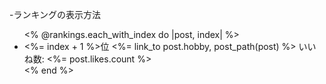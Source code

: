 -ランキングの表示方法
<ul>
  <% @rankings.each_with_index do |post, index| %>
    <li>
      <span><%= index + 1 %>位</span>
      <%= link_to post.hobby, post_path(post) %>
      <span>いいね数: <%= post.likes.count %></span>
    </li>
  <% end %>
</ul>
